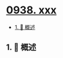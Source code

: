 # [0938. xxx](https://github.com/Tdahuyou/TNotes.leetcode/tree/main/notes/0938.%20xxx)

<!-- region:toc -->

- [1. 📝 概述](#1--概述)

<!-- endregion:toc -->

## 1. 📝 概述
